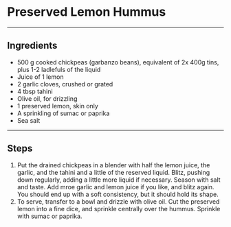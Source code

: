 # Preserved Lemon Hummus


---

## Ingredients

* 500 g cooked chickpeas (garbanzo beans), equivalent of 2x 400g tins, plus 1-2 ladlefuls of the liquid
* Juice of 1 lemon
* 2 garlic cloves, crushed or grated
* 4 tbsp tahini
* Olive oil, for drizzling
* 1 preserved lemon, skin only
* A sprinkling of sumac or paprika
* Sea salt

---

## Steps

1.  Put the drained chickpeas in a blender with half the lemon juice, the garlic, and the tahini and a little of the reserved liquid. Blitz, pushing down regularly, adding a little more liquid if necessary. Season with salt and taste. Add mroe garlic and lemon juice if you like, and blitz again. You should end up with a soft consistency, but it should hold its shape.
2.  To serve, transfer to a bowl and drizzle with olive oil. Cut the preserved lemon into a fine dice, and sprinkle centrally over the hummus. Sprinkle with sumac or paprika.